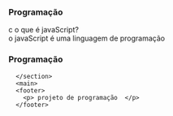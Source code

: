 <!DOCTYPE html>
<html lang="pt-br">
<head>
    <meta charset="UTF-8">
    <meta name="viewport" content="width=device-width, initial-scale=1.0">
    <title>Document</title>
</head>
<body>
    <main>
      <section id="container">
         <article class="cartão">
           <div class="cartão__conteudo">
            <h3>Programação</h3>
c             o que é javaScript?
           </div>
           <div claas="cartão__conteudo__resposta">
             o javaScript é uma linguagem de programação
               </div>   
           </div>
         </article>
              <section id="container">
               <article class="cartão">
                <div class="cartão__conteudo">
                <h3>Programação</h3>

      </section>
      <main>
      <footer>
        <p> projeto de programação  </p>
      </footer>
      
</body>
</html>
